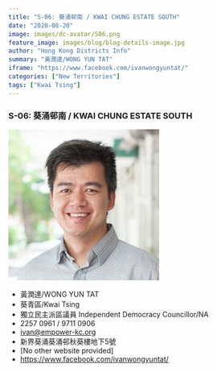 ```yaml
---
title: "S-06: 葵涌邨南 / KWAI CHUNG ESTATE SOUTH"
date: "2020-08-20"
image: images/dc-avatar/S06.png
feature_image: images/blog/blog-details-image.jpg
author: "Hong Kong Districts Info"
summary: "黃潤達/WONG YUN TAT"
iframe: "https://www.facebook.com/ivanwongyuntat/"
categories: ["New Territories"]
tags: ["Kwai Tsing"]
---
```


### S-06: 葵涌邨南 / KWAI CHUNG ESTATE SOUTH  
![](/images/dc-avatar/S06.png)  

 - 黃潤達/WONG YUN TAT  
 - 葵青區/Kwai Tsing  
 - 獨立民主派區議員 Independent Democracy Councillor/NA  
 - 2257 0961 / 9711 0906  
 - ivan@empower-kc.org  
 - 新界葵涌葵涌邨秋葵樓地下5號  
 - [No other website provided]  
 - https://www.facebook.com/ivanwongyuntat/
